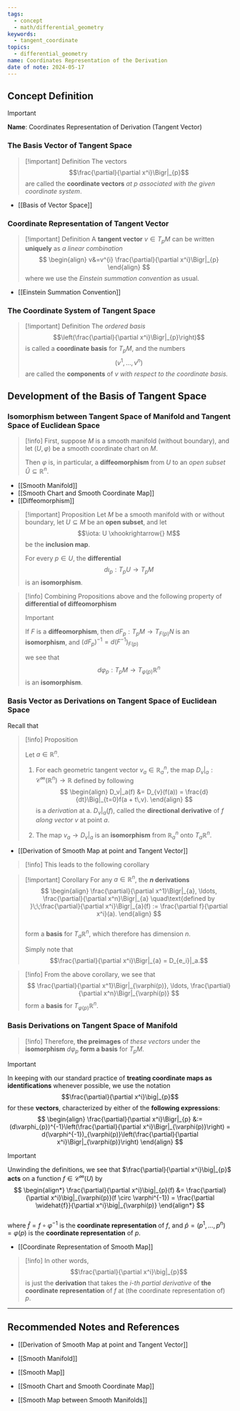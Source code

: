 ```yaml
---
tags:
  - concept
  - math/differential_geometry
keywords:
  - tangent_coordinate
topics:
  - differential_geometry
name: Coordinates Representation of the Derivation
date of note: 2024-05-17
---
```


## Concept Definition

>[!important]
>**Name**: Coordinates Representation of Derivation (Tangent Vector)


### The Basis Vector of Tangent Space


>[!important] Definition
>The vectors $$\frac{\partial}{\partial x^i}\Bigr|_{p}$$ 
> are called the **coordinate vectors** *at $p$* *associated with the given coordinate system*.

- [[Basis of Vector Space]]
### Coordinate Representation of Tangent Vector

>[!important] Definition
>A **tangent vector** $v \in T_{p}M$ can be written **uniquely** as *a linear combination*
>$$
> \begin{align}
> v&=v^{i} \frac{\partial}{\partial x^i}\Bigr|_{p}
> \end{align} 
>$$ 
>where we use the *Einstein summation convention* as usual. 

- [[Einstein Summation Convention]]

### The Coordinate System of Tangent Space 


>[!important] Definition
>The *ordered basis* $$\left(\frac{\partial}{\partial x^i}\Bigr|_{p}\right)$$  is called a **coordinate basis** for $T_{p}M$, and the numbers $$(v^1, \ldots, v^n)$$ are called the **components** of $v$ *with respect to the coordinate basis.*



## Development of the Basis of Tangent Space


### Isomorphism between Tangent Space of Manifold and Tangent Space of Euclidean Space

>[!info]
>First, suppose $M$ is a smooth manifold (without boundary), and let $(U, \varphi)$ be a smooth coordinate chart on $M$. 
>
>Then $\varphi$ is, in particular, a **diffeomorphism** from $U$ to an *open subset* $\widehat{U} \subseteq \mathbb{R}^n$. 

- [[Smooth Manifold]]
- [[Smooth Chart and Smooth Coordinate Map]]
- [[Diffeomorphism]]


>[!important] Proposition
>Let $M$ be a smooth manifold with or without boundary, let $U \subseteq M$ be an **open subset**, and let $$\iota: U \xhookrightarrow{} M$$ be the **inclusion map**. 
>
>For every $p \in U$, the **differential** $$d\iota_{p}: T_{p}U \rightarrow T_{p}M$$ is an **isomorphism**.

>[!info]
> Combining Propositions above  and the following property of **differential of diffeomorphism**
>>[!important]
>>If $F$ is a **diffeomorphism**, then $dF_{p}: T_{p}M \rightarrow T_{F(p)}N$ is an **isomorphism**, and
>>$(dF_{p})^{-1} = d(F^{-1})_{F(p)}$ 
> 
> we see that $$d\varphi_{p}: T_{p}M \rightarrow T_{\varphi(p)}\mathbb{R}^n$$ is an **isomorphism**.

### Basis Vector as Derivations on Tangent Space of Euclidean Space

Recall that 

>[!info] Proposition
>
> Let $a \in \mathbb{R}^n$.
> 1. For each geometric tangent vector $v_a \in \mathbb{R}_{a}^n$, the map $D_v|_a: \mathcal{C}^{\infty}(\mathbb{R}^n) \rightarrow \mathbb{R}$ defined by following 
> $$
> \begin{align}
> D_v|_a(f) &= D_{v}(f(a)) = \frac{d}{dt}\Big|_{t=0}f(a + t\,v).
> \end{align}
> $$
> is a *derivation* at a. $D_v|_a(f)$, called the **directional derivative** of $f$ *along vector* $v$ at point $a$. 
> 
> 2. The map $v_a \rightarrow D_v|_a$ is an **isomorphism** from $\mathbb{R}_{a}^n$ onto $T_{a}\mathbb{R}^n$.

 - [[Derivation of Smooth Map at point and Tangent Vector]]

>[!info]
>This leads to the following corollary

>[!important] Corollary
>For any $a \in \mathbb{R}^n$, the **$n$ derivations**
>$$
> \begin{align}
> \frac{\partial}{\partial x^1}\Bigr|_{a}, \ldots, \frac{\partial}{\partial x^n}\Bigr|_{a} \quad\text{defined by }\;\;\frac{\partial}{\partial x^i}\Bigr|_{a}(f) := \frac{\partial f}{\partial x^i}(a).
> \end{align}
>$$  
>form a  **basis** for $T_{a}\mathbb{R}^n$, which therefore has dimension $n$.
>
>Simply note that $$\frac{\partial}{\partial x^i}\Bigr|_{a} = D_{e_i}|_a.$$


>[!info]
>From the above corollary, we see that 
>$$
>\frac{\partial}{\partial x^1}\Bigr|_{\varphi(p)}, \ldots, \frac{\partial}{\partial x^n}\Bigr|_{\varphi(p)}
>$$
>form a **basis** for $T_{\varphi(p)}\mathbb{R}^n$.


### Basis Derivations on Tangent Space of Manifold


>[!info]
>Therefore, **the preimages** of *these vectors* under the **isomorphism** $d\varphi_p$ **form a basis** for $T_{p}M$.

>[!important]
> In keeping with our standard practice of **treating coordinate maps as identifications** whenever possible, we use the notation $$\frac{\partial}{\partial x^i}\big|_{p}$$  for these **vectors**, characterized by either of the **following expressions**:
> $$
> \begin{align}
> \frac{\partial}{\partial x^i}\Bigr|_{p} &:= (d\varphi_{p})^{-1}\left(\frac{\partial}{\partial x^i}\Bigr|_{\varphi(p)}\right)
> = d(\varphi^{-1})_{\varphi(p)}\left(\frac{\partial}{\partial x^i}\Bigr|_{\varphi(p)}\right) 
> \end{align}
>$$ 

>[!important]
>Unwinding the definitions, we see that $\frac{\partial}{\partial x^i}\big|_{p}$ **acts** on a function $f \in \mathcal{C}^{\infty}(U)$ by
>$$
> \begin{align*}
> \frac{\partial}{\partial x^i}\big|_{p}(f) &= \frac{\partial}{\partial x^i}\big|_{\varphi(p)}(f \circ \varphi^{-1}) =  \frac{\partial \widehat{f}}{\partial x^i}\big|_{\varphi(p)}
> \end{align*}
>$$  
>where $\widehat{f} = f \circ \varphi^{-1}$ is the **coordinate representation** of $f$, and $\widehat{p} = (p^1, \ldots, p^n) = \varphi(p)$ is the **coordinate representation** of $p$.

- [[Coordinate Representation of Smooth Map]]


>[!info]
>In other words,
>$$\frac{\partial}{\partial x^i}\big|_{p}$$ 
>is just the **derivation** that takes the *$i$-th partial derivative* of **the coordinate representation** of $f$ at (the coordinate representation of) $p$. 





-----------
##  Recommended Notes and References

- [[Derivation of Smooth Map at point and Tangent Vector]]


- [[Smooth Manifold]]
- [[Smooth Map]]
- [[Smooth Chart and Smooth Coordinate Map]]
- [[Smooth Map between Smooth Manifolds]]


